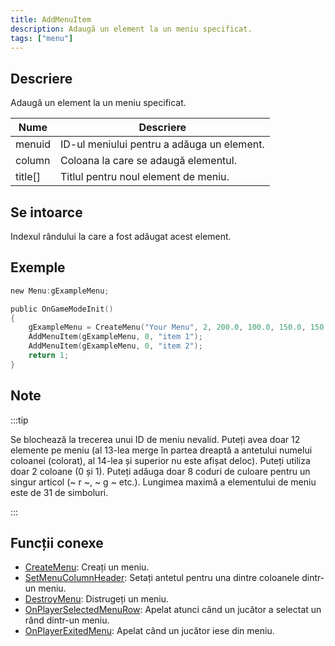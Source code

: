 ```yaml
---
title: AddMenuItem
description: Adaugă un element la un meniu specificat.
tags: ["menu"]
---
```


## Descriere

Adaugă un element la un meniu specificat.

| Nume    | Descriere                                  |
| ------- | ------------------------------------------ |
| menuid  | ID-ul meniului pentru a adăuga un element. |
| column  | Coloana la care se adaugă elementul.       |
| title[] | Titlul pentru noul element de meniu.       |

## Se intoarce

Indexul rândului la care a fost adăugat acest element.

## Exemple

```c
new Menu:gExampleMenu;

public OnGameModeInit()
{
    gExampleMenu = CreateMenu("Your Menu", 2, 200.0, 100.0, 150.0, 150.0);
    AddMenuItem(gExampleMenu, 0, "item 1");
    AddMenuItem(gExampleMenu, 0, "item 2");
    return 1;
}
```

## Note

:::tip

Se blochează la trecerea unui ID de meniu nevalid. Puteți avea doar 12 elemente pe meniu (al 13-lea merge în partea dreaptă a antetului numelui coloanei (colorat), al 14-lea și superior nu este afișat deloc). Puteți utiliza doar 2 coloane (0 și 1). Puteți adăuga doar 8 coduri de culoare pentru un singur articol (~ r ~, ~ g ~ etc.). Lungimea maximă a elementului de meniu este de 31 de simboluri.

:::

## Funcții conexe

- [CreateMenu](CreateMenu.md): Creați un meniu.
- [SetMenuColumnHeader](SetMenuColumnHeader.md): Setați antetul pentru una dintre coloanele dintr-un meniu.
- [DestroyMenu](DestroyMenu.md): Distrugeți un meniu.
- [OnPlayerSelectedMenuRow](../callbacks/OnPlayerSelectedMenuRow.md): Apelat atunci când un jucător a selectat un rând dintr-un meniu.
- [OnPlayerExitedMenu](../callbacks/OnPlayerExitedMenu.md): Apelat când un jucător iese din meniu.
